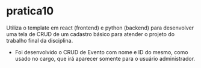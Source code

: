 # pratica10
Utiliza o template em react (frontend) e python (backend) para desenvolver uma tela de CRUD  de um cadastro básico para atender o projeto do trabalho final da disciplina. 

- Foi desenvolvido o CRUD de Evento com nome e ID do mesmo, como usado no cargo, que irá aparecer somente para o usuário administrador.
